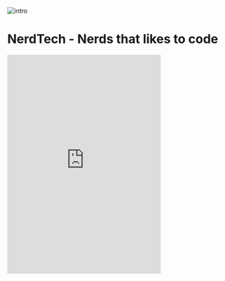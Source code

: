 ![intro](https://a.pomfe.co/algfld.png)

# NerdTech - Nerds that likes to code
<div>
<iframe src="https://discordapp.com/widget?id=374102114164801536&theme=dark" width="350" height="500" allowtransparency="true" frameborder="0"></iframe>
</div>